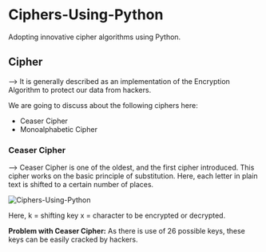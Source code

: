 # Ciphers-Using-Python
Adopting innovative cipher algorithms using Python.


## Cipher
--> It is generally described as an implementation of the Encryption Algorithm to protect our data from hackers.

We are going to discuss about the following ciphers here:
* Ceaser Cipher
* Monoalphabetic Cipher

### Ceaser Cipher
-->  Ceaser Cipher is one of the oldest, and the first cipher introduced. This cipher works on the basic principle of substitution. Here, each letter in plain text is shifted        to a certain number of places.




![Ciphers-Using-Python](https://user-images.githubusercontent.com/82859040/121269636-e890d480-c8df-11eb-9bf3-a06bd5f1ce40.png)

Here, k = shifting key
      x = character to be encrypted or decrypted.
      
**Problem with Ceaser Cipher:**  As there is use of 26 possible keys, these keys can be easily cracked by hackers.

